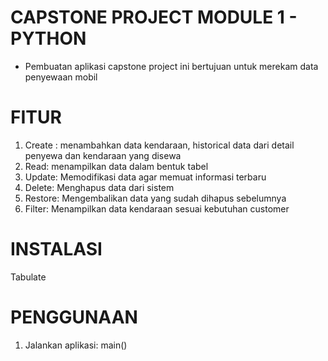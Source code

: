 # CAPSTONE PROJECT MODULE 1 - PYTHON
- Pembuatan aplikasi capstone project ini bertujuan untuk merekam data penyewaan mobil
# FITUR
1. Create : menambahkan data kendaraan, historical data dari detail penyewa dan kendaraan yang disewa
2. Read: menampilkan data dalam bentuk tabel
3. Update: Memodifikasi data agar memuat informasi terbaru
4. Delete: Menghapus data dari sistem
5. Restore: Mengembalikan data yang sudah dihapus sebelumnya
6. Filter: Menampilkan data kendaraan sesuai kebutuhan customer

# INSTALASI
Tabulate
# PENGGUNAAN
1. Jalankan aplikasi: main()

